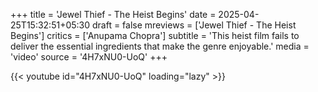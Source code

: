 +++
title = 'Jewel Thief - The Heist Begins'
date = 2025-04-25T15:32:51+05:30
draft = false
mreviews = ['Jewel Thief - The Heist Begins']
critics = ['Anupama Chopra']
subtitle = 'This heist film fails to deliver the essential ingredients that make the genre enjoyable.'
media = 'video'
source = '4H7xNU0-UoQ'
+++

{{< youtube id="4H7xNU0-UoQ" loading="lazy" >}}

